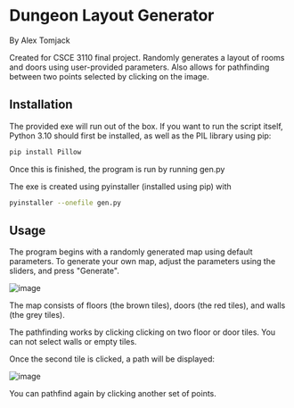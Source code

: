 # Dungeon Layout Generator

By Alex Tomjack

Created for CSCE 3110 final project. Randomly generates a layout of rooms and doors using user-provided parameters. Also allows for pathfinding between two points selected by clicking on the image.

## Installation
The provided exe will run out of the box.
If you want to run the script itself, Python 3.10 should first be installed, as well as the PIL library using pip:
```bash
pip install Pillow
```
Once this is finished, the program is run by running gen.py

The exe is created using pyinstaller (installed using pip) with
```bash
pyinstaller --onefile gen.py
```

## Usage
The program begins with a randomly generated map using default parameters. To generate your own map, adjust the parameters using the sliders, and press "Generate".

![image](https://user-images.githubusercontent.com/96323881/167211816-1f439c0d-697d-464a-8ec2-53afa37b2062.png)

The map consists of floors (the brown tiles), doors (the red tiles), and walls (the grey tiles). 

The pathfinding works by clicking clicking on two floor or door tiles. You can not select walls or empty tiles.

Once the second tile is clicked, a path will be displayed:

![image](https://user-images.githubusercontent.com/96323881/167212457-ef2eff7d-cb54-4853-9677-98e2ce72ddef.png)

You can pathfind again by clicking another set of points.

